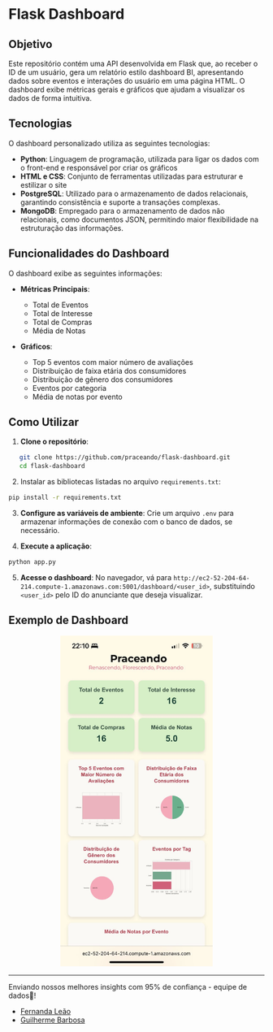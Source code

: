 # Flask Dashboard

## Objetivo
Este repositório contém uma API desenvolvida em Flask que, ao receber o ID de um usuário, gera um relatório estilo dashboard BI, apresentando dados sobre eventos e interações do usuário em uma página HTML. O dashboard exibe métricas gerais e gráficos que ajudam a visualizar os dados de forma intuitiva.

## Tecnologias 
O dashboard personalizado  utiliza as seguintes tecnologias:

- **Python**: Linguagem de programação, utilizada para ligar os dados com o front-end e responsável por criar os gráficos
- **HTML e CSS**: Conjunto de ferramentas utilizadas para estruturar e estilizar o site
- **PostgreSQL**: Utilizado para o armazenamento de dados relacionais, garantindo consistência e suporte a transações complexas.
- **MongoDB**: Empregado para o armazenamento de dados não relacionais, como documentos JSON, permitindo maior flexibilidade na estruturação das informações.

## Funcionalidades do Dashboard

O dashboard exibe as seguintes informações:

- **Métricas Principais**:
  - Total de Eventos
  - Total de Interesse
  - Total de Compras
  - Média de Notas

- **Gráficos**:
  - Top 5 eventos com maior número de avaliações
  - Distribuição de faixa etária dos consumidores
  - Distribuição de gênero dos consumidores
  - Eventos por categoria
  - Média de notas por evento

## Como Utilizar

1. **Clone o repositório**:

```bash
   git clone https://github.com/praceando/flask-dashboard.git
   cd flask-dashboard
 ```

2. Instalar as bibliotecas listadas no arquivo `requirements.txt`:

```bash
pip install -r requirements.txt
```

3. **Configure as variáveis de ambiente**:
Crie um arquivo `.env` para armazenar informações de conexão com o banco de dados, se necessário.

4. **Execute a aplicação**:

 ```bash
 python app.py
 ```

5. **Acesse o dashboard**:
No navegador, vá para `http://ec2-52-204-64-214.compute-1.amazonaws.com:5001/dashboard/<user_id>`, substituindo `<user_id>` pelo ID do anunciante que deseja visualizar.

## Exemplo de Dashboard
<div align="center">
<img src="https://github.com/praceando/flask-dashboard/blob/dev/exemplo_dashboard.jpg" width="300">
</div>

---
Enviando nossos melhores insights com 95% de confiança - equipe de dados🎲!
- [Fernanda Leão](https://github.com/fernandaleaoleita)
- [Guilherme Barbosa](https://github.com/guii-barbosa)
